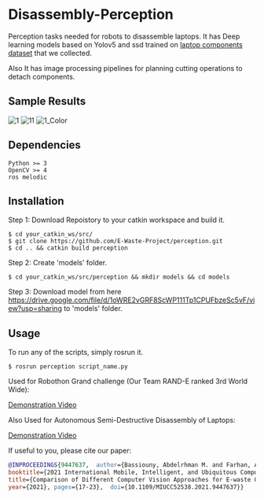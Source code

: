 # Disassembly-Perception
Perception tasks needed for robots to disassemble laptops.
It has Deep learning models based on Yolov5 and ssd trained on [laptop components dataset](https://drive.google.com/drive/folders/1MSZEYLth2RzEBamaif_onqErxO3oXc81) that we collected.

Also It has image processing pipelines for planning cutting operations to detach components.

## Sample Results
![1](https://user-images.githubusercontent.com/36744004/198827769-0698e458-4faf-4493-b31a-4863189c5e25.jpg)
![11](https://user-images.githubusercontent.com/36744004/198827778-a8c3e502-47d9-47aa-9c96-4cc758a7b204.jpg)
![1_Color](https://user-images.githubusercontent.com/36744004/198827816-20911b40-4cf2-4ef1-930f-ddec82abbaff.png)


## Dependencies
```
Python >= 3
OpenCV >= 4
ros melodic
```

## Installation
Step 1: Download Repoistory to your catkin workspace and build it.
```shell
$ cd your_catkin_ws/src/
$ git clone https://github.com/E-Waste-Project/perception.git
$ cd .. && catkin build perception
```
Step 2: Create 'models' folder.
```shell
$ cd your_catkin_ws/src/perception && mkdir models && cd models
```
Step 3: Download model from here https://drive.google.com/file/d/1oWRE2vGRF8ScWP111Tp1CPUFbzeSc5vF/view?usp=sharing to 'models' folder.

## Usage
To run any of the scripts, simply rosrun it.
```
$ rosrun perception script_name.py
```
Used for Robothon Grand challenge (Our Team RAND-E ranked 3rd World Wide):

[Demonstration Video](https://www.youtube.com/watch?v=4QgSiGciNaM&t)

Also Used for Autonomous Semi-Destructive Disassembly of Laptops:

[Demonstration Video](https://youtu.be/DrsZcyIvMZc)

If useful to you, please cite our paper:

```bibtex
@INPROCEEDINGS{9447637,  author={Bassiouny, Abdelrhman M. and Farhan, Abdelrahman S. and Maged, Shady A. and Awaad, Mohammed I.},
booktitle={2021 International Mobile, Intelligent, and Ubiquitous Computing Conference (MIUCC)},
title={Comparison of Different Computer Vision Approaches for E-waste Components Detection to Automate E-waste Disassembly},
year={2021}, pages={17-23},  doi={10.1109/MIUCC52538.2021.9447637}}
```
